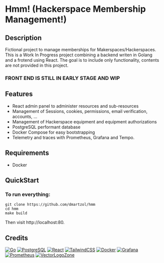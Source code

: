 # Hmm! (Hackerspace Membership Management!)

## Description

Fictional project to manage memberships for Makerspaces/Hackerspaces. This is a Work In Progress project combining a backend writen in Golang and a frotend using React. The goal is to include only functionality, contents are not provided in this project.

### FRONT END IS STILL IN EARLY STAGE AND WIP

## Features

- React admin panel to administer resources and sub-resources
- Management of Sessions, cookies, permissions, email verification, accounts, ...
- Management of Hackerspace equipment and equipment authorizations
- PostgreSQL performant database
- Docker Compose for easy bootstrapping
- Telemetry and traces with Prometheus, Grafana and Tempo.

## Requirements

* Docker

## QuickStart

### To run everything:

```
git clone https://github.com/dmartzol/hmm
cd hmm
make build
```

Then visit http://localhost:80.

## Credits

[![Go](https://www.vectorlogo.zone/logos/golang/golang-ar21.svg)](https://golang.org/ "Golang")
[![PostgreSQL](https://www.vectorlogo.zone/logos/postgresql/postgresql-ar21.svg)](https://www.postgresql.org/ "PostgreSQL")
[![React](https://www.vectorlogo.zone/logos/reactjs/reactjs-ar21.svg)](https://reactjs.org/ "React")
[![TailwindCSS](https://www.vectorlogo.zone/logos/tailwindcss/tailwindcss-ar21.svg)](https://tailwindcss.com/ "TailwindCSS")
[![Docker](https://www.vectorlogo.zone/logos/docker/docker-ar21.svg)](https://www.docker.com/ "Docker")
[![Grafana](https://www.vectorlogo.zone/logos/grafana/grafana-ar21.svg)](https://grafana.com/ "Grafana")
[![Prometheus](https://www.vectorlogo.zone/logos/prometheusio/prometheusio-ar21.svg)](https://prometheus.io/ "Prometheus")
[![VectorLogoZone](https://www.vectorlogo.zone/logos/vectorlogozone/vectorlogozone-ar21.svg)](https://www.vectorlogo.zone/ "VectorLogoZone")
